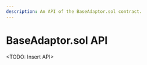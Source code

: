 ```yaml
---
description: An API of the BaseAdaptor.sol contract.
---
```


# BaseAdaptor.sol API

\<TODO: Insert API>

